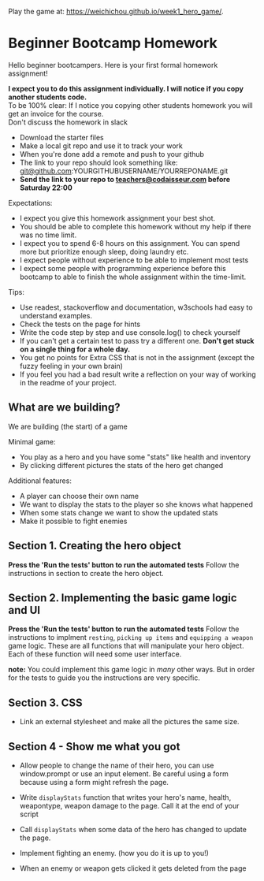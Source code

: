 Play the game at: https://weichichou.github.io/week1_hero_game/.

# Beginner Bootcamp Homework

Hello beginner bootcampers. Here is your first formal homework  assignment!


**I expect you to do this assignment individually. I will notice if you copy another students code.**  
To be 100% clear: If I notice you copying other students homework you will get an invoice for the course.  
Don't discuss the homework in slack

- Download the starter files
- Make a local git repo and use it to track your work
- When you're done add a remote and push to your github
- The link to your repo should look something like: git@github.com:YOURGITHUBUSERNAME/YOURREPONAME.git
- **Send the link to your repo to teachers@codaisseur.com before Saturday 22:00**

Expectations:
- I expect you give this homework assignment your best shot.
- You should be able to complete this homework without my help if there was no time limit.
- I expect you to spend 6-8 hours on this assignment. You can spend more but prioritize enough sleep, doing laundry etc.
- I expect people without experience to be able to implement most tests
- I expect some people with programming experience before this bootcamp to able to finish the whole assignment within the time-limit.

Tips:
- Use readest, stackoverflow and documentation, w3schools had easy to understand examples.
- Check the tests on the page for hints
- Write the code step by step and use console.log() to check yourself  
- If you can't get a certain test to pass try a different one. **Don't get stuck on a single thing for a whole day.**  
- You get no points for Extra CSS that is not in the assignment (except the fuzzy feeling in your own brain)
- If you feel you had a bad result write a reflection on your way of working in the readme of your project.

## What are we building?

We are building (the start) of a game

Minimal game:

- You play as a hero and you have some "stats" like health and inventory
- By clicking different pictures the stats of the hero get changed

Additional features:

- A player can choose their own name
- We want to display the stats to the player so she knows what happened
- When some stats change we want to show the updated stats
- Make it possible to fight enemies

## Section 1. Creating the hero object

**Press the 'Run the tests' button to run the automated tests** 
Follow the instructions in section to create the hero object.

## Section 2. Implementing the basic game logic and UI

**Press the 'Run the tests' button to run the automated tests**
Follow the instructions to implment `resting`, `picking up items` and `equipping a weapon` game logic. These are all functions that will manipulate your hero object. Each of these function will need some user interface.

**note:** You could implement this game logic in *many* other ways. But in order for the tests to guide you the instructions are very specific.

## Section 3. CSS

- Link an external stylesheet and make all the pictures the same size.

## Section 4 - Show me what you got

- Allow people to change the name of their hero, you can use window.prompt or use an input element. Be careful using a form because using a form might refresh the page.

- Write `displayStats` function that writes your hero's name, health, weapontype, weapon damage to the page. Call it at the end of your script

- Call `displayStats` when some data of the hero has changed to update the page.

- Implement fighting an enemy. (how you do it is up to you!)

- When an enemy or weapon gets clicked it gets deleted from the page
